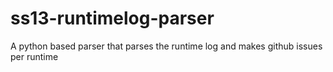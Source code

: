 # ss13-runtimelog-parser
A python based parser that parses the runtime log and makes github issues per runtime
